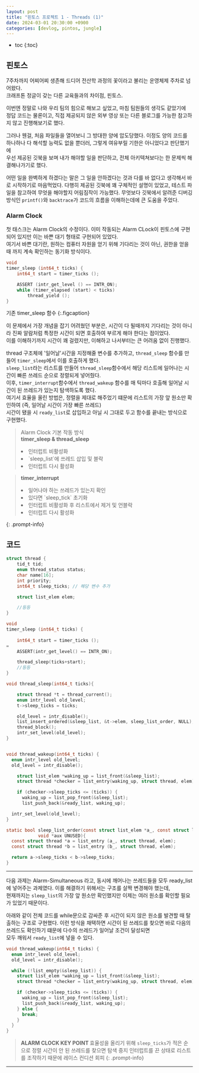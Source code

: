 ```yaml
---
layout: post
title: "핀토스 프로젝트 1 - Threads (1)"
date: 2024-03-01 20:30:00 +0900
categories: [devlog, pintos, jungle]
---
```

* toc
{:toc}

## 핀토스

7주차까지 어찌어찌 생존해 드디어 전산학 과정의 꽃이라고 불리는 운영체제 주차로 넘어왔다.  
크래프톤 정글이 갖는 다른 교육들과의 차이점, 핀토스.    

이번엔 정말로 나와 우리 팀의 힘으로 해보고 싶었고, 마침 팀원들의 생각도 같았기에  
정답 코드는 물론이고, 직접 제공되지 않은 외부 영상 또는 다른 블로그를 가능한 참고하지 않고 진행해보기로 했다.  

그러나 웬걸, 처음 파일들을 열어보니 그 방대한 양에 압도당했다. 
이정도 양의 코드를 하나하나 다 해석할 능력도 없을 뿐더러, 그렇게 여유부릴 기한은 아니었다고 판단했기에  
우선 제공된 깃북을 보며 내가 해야할 일을 판단하고, 전체 아키텍쳐보다는 한 문제씩 해결해나가기로 했다.

어떤 일을 완벽하게 하겠다는 말은 그 일을 안하겠다는 것과 다를 바 없다고 생각해서 바로 시작하기로 마음먹었다. 
다행히 제공된 깃북에 꽤 구체적인 설명이 있었고, 테스트 파일을 참고하여 무엇을 해야할지 어림짐작이 가능했다.
무엇보다 깃북에서 알려준 디버깅 방식인 `printf()`와 `backtrace`가 코드의 흐름을 이해하는데에 큰 도움을 주었다. 

### Alarm Clock

첫 태스크는 Alarm Clock의 수정이다. 
이미 작동되는 Alarm CLock이 핀토스에 구현되어 있지만 이는 바쁜 대기 형태로 구현되어 있었다.  
여기서 바쁜 대기란, 원하는 컴퓨터 자원을 얻기 위해 기다리는 것이 아닌, 권한을 얻을 때 까지 계속 확인하는 동기화 방식이다.  

```c
void
timer_sleep (int64_t ticks) {
	int64_t start = timer_ticks ();

	ASSERT (intr_get_level () == INTR_ON);
	while (timer_elapsed (start) < ticks)
		thread_yield ();
}

```
기존 timer_sleep 함수
{:.figcaption}

이 문제에서 가장 개념을 잡기 어려웠던 부분은, 시간이 다 될때까지 기다리는 것이 아니라 진짜 알람처럼 특정한 시간이 되면 호출하여 부르게 해야 한다는 점이었다.  
이를 이해하기까지 시간이 꽤 걸렸지만, 이해하고 나서부터는 큰 어려움 없이 진행했다.  

thread 구조체에 '일어날'시간을 지정해줄 변수를 추가하고, `thread_sleep` 함수를 만들어 `timer_sleep`에서 이를 호출하게 했다.  
`sleep_list`라는 리스트를 만들어 `thread_sleep`함수에서 해당 리스트에 일어나는 시간이 빠른 쓰레드 순으로 정렬되게 넣어줬다.  
이후, `timer_interrupt`함수에서 `thread_wakeup` 함수를 매 틱마다 호출해 일어날 시간이 된 쓰레드가 있는지 탐색하도록 했다.  
여기서 효율을 올린 방법은, 정렬을 제대로 해주었기 떄문에 리스트의 가장 앞 원소만 확인하여 (즉, 일어날 시간이 가장 빠른 쓰레드)  
시간이 됐을 시 `ready_list`로 삽입하고 아닐 시 그대로 두고 함수를 끝내는 방식으로 구현했다.  

> Alarm Clock 기본 작동 방식<br/>
> <b> timer_sleep & thread_sleep </b>
> <li>인터럽트 비활성화
> <li>`sleep_list`에 쓰레드 삽입 및 블락
> <li>인터럽트 다시 활성화

> <b> timer_interrupt </b>
> <li>일어나야 하는 쓰레드가 있는지 확인
> <li>있다면 `sleep_tick` 초기화
> <li>인터럽트 비활성화 후 리스트에서 제거 및 언블락 
> <li>인터럽트 다시 활성화
{: .prompt-info}

## 코드
```c
struct thread {
	tid_t tid;                        
	enum thread_status status;         
	char name[16];                     
	int priority;                       
    int64_t sleep_ticks; // 해당 변수 추가

	struct list_elem elem;     

    //등등
}

void
timer_sleep (int64_t ticks) {
	
	int64_t start = timer_ticks ();
=
	ASSERT(intr_get_level() == INTR_ON);

	thread_sleep(ticks+start);
	//등등
}

void thread_sleep(int64_t ticks){

	struct thread *t = thread_current();
	enum intr_level old_level;
	t->sleep_ticks = ticks;

	old_level = intr_disable();
	list_insert_ordered(&sleep_list, &t->elem, sleep_list_order, NULL);
	thread_block();
	intr_set_level(old_level);
}


void thread_wakeup(int64_t ticks) {
  enum intr_level old_level;
  old_level = intr_disable();

    struct list_elem *waking_up = list_front(&sleep_list);
    struct thread *checker = list_entry(waking_up, struct thread, elem);

    if (checker->sleep_ticks <= (ticks)) {
      waking_up = list_pop_front(&sleep_list);
      list_push_back(&ready_list, waking_up);

  intr_set_level(old_level);
}

static bool sleep_list_order(const struct list_elem *a_, const struct list_elem *b_,
            void *aux UNUSED){
  const struct thread *a = list_entry (a_, struct thread, elem);
  const struct thread *b = list_entry (b_, struct thread, elem);

  return a->sleep_ticks < b->sleep_ticks;
}

```
---

다음 과제는 Alarm-Simultaneous 라고, 동시에 깨어나는 쓰레드들을 모두 ready_list에 넣어주는 과제였다. 
이를 해결하기 위해서는 구조를 살짝 변경해야 했는데,  
현재까지는 `sleep_list`의 가장 앞 원소만 확인했지만 이제는 여러 원소를 확인할 필요가 있었기 때문이다.  

아래와 같이 전체 코드를 while문으로 감싸준 후 시간이 되지 않은 원소를 발견할 때 탈출하는 구조로 구현했다. 
이런 방식을 채택하면 시간이 된 쓰레드를 찾으면 바로 다음의 쓰레드도 확인하기 떄문에 다수의 쓰레드가 일어날 조건이 달성되면  
모두 깨워서 `ready_list`에 넣을 수 있다.  

```c
void thread_wakeup(int64_t ticks) {
  enum intr_level old_level;
  old_level = intr_disable();

  while (!list_empty(&sleep_list)) {
    struct list_elem *waking_up = list_front(&sleep_list);
    struct thread *checker = list_entry(waking_up, struct thread, elem);

    if (checker->sleep_ticks <= (ticks)) {
      waking_up = list_pop_front(&sleep_list);
      list_push_back(&ready_list, waking_up);
    } else {
      break;
    }
  }
}
```

> <b> ALARM CLOCK KEY POINT </b>
> 효율성을 올리기 위해 `sleep_ticks`가 적은 순으로 정렬 
> 시간이 안 된 쓰레드를 찾으면 탐색 중지 
> 인터럽트를 끈 상태로 리스트를 조작하기 때문에 레이스 컨디션 회피 
{: .prompt-info}

<hr>

